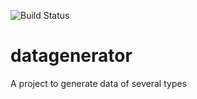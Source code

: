 ![Build Status](https://github.com/opcoach/datagenerator/actions/workflows/maven.yml/badge.svg)

# datagenerator
A project to generate data of several types

